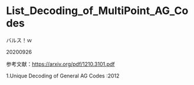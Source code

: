 # List_Decoding_of_MultiPoint_AG_Codes

バルス！ｗ

20200926

参考文献：https://arxiv.org/pdf/1210.3101.pdf

1.Unique Decoding of General AG Codes :2012
